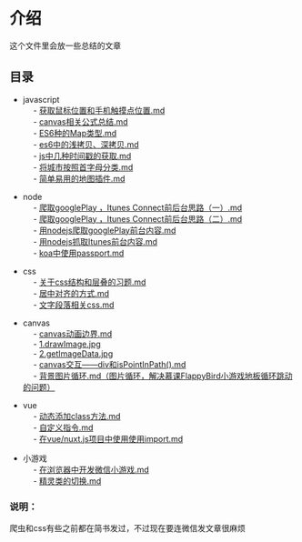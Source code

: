 # 介绍  
这个文件里会放一些总结的文章  
## 目录   
- javascript   
  &emsp; - [获取鼠标位置和手机触摸点位置.md](https://github.com/t1ngt1ng/Article/blob/master/javascript/%E8%8E%B7%E5%8F%96%E9%BC%A0%E6%A0%87%E4%BD%8D%E7%BD%AE%E5%92%8C%E6%89%8B%E6%9C%BA%E8%A7%A6%E6%91%B8%E7%82%B9%E4%BD%8D%E7%BD%AE.md)   
  &emsp; - [canvas相关公式总结.md](https://github.com/t1ngt1ng/Article/blob/master/javascript/canvas%E7%9B%B8%E5%85%B3%E5%85%AC%E5%BC%8F%E6%80%BB%E7%BB%93.md)   
  &emsp; - [ES6种的Map类型.md](https://github.com/t1ngt1ng/Article/blob/master/javascript/ES6%E7%A7%8D%E7%9A%84Map%E7%B1%BB%E5%9E%8B.md)   
  &emsp; - [es6中的浅拷贝、深拷贝.md](https://github.com/t1ngt1ng/Article/blob/master/javascript/es6%E4%B8%AD%E7%9A%84%E6%B5%85%E6%8B%B7%E8%B4%9D%E3%80%81%E6%B7%B1%E6%8B%B7%E8%B4%9D.md)  
  &emsp; - [js中几种时间戳的获取.md](https://github.com/t1ngt1ng/Article/blob/master/javascript/js%E4%B8%AD%E5%87%A0%E7%A7%8D%E6%97%B6%E9%97%B4%E6%88%B3%E7%9A%84%E8%8E%B7%E5%8F%96.md)  
  &emsp; - [将城市按照首字母分类.md](https://github.com/t1ngt1ng/Article/blob/master/javascript/%E5%B0%86%E5%9F%8E%E5%B8%82%E6%8C%89%E7%85%A7%E9%A6%96%E5%AD%97%E6%AF%8D%E5%88%86%E7%B1%BB.md)  
  &emsp; - [简单易用的地图插件.md](https://github.com/t1ngt1ng/Article/blob/master/javascript/%E7%AE%80%E5%8D%95%E6%98%93%E7%94%A8%E7%9A%84%E5%9C%B0%E5%9B%BE%E6%8F%92%E4%BB%B6.md)  

- node  
  &emsp; - [爬取googlePlay ，Itunes Connect前后台思路（一）.md](https://github.com/t1ngt1ng/Article/blob/master/node/%E7%88%AC%E5%8F%96googlePlay%20%EF%BC%8CItunes%20Connect%E5%89%8D%E5%90%8E%E5%8F%B0%E6%80%9D%E8%B7%AF%EF%BC%88%E4%B8%80%EF%BC%89.md)   
  &emsp; - [爬取googlePlay ，Itunes Connect前后台思路（二）.md](https://github.com/t1ngt1ng/Article/blob/master/node/%E7%88%AC%E5%8F%96googlePlay%20%EF%BC%8CItunes%20Connect%E5%89%8D%E5%90%8E%E5%8F%B0%E6%80%9D%E8%B7%AF%EF%BC%88%E4%BA%8C%EF%BC%89.md)   
  &emsp; - [用nodejs爬取googlePlay前台内容.md](https://github.com/t1ngt1ng/Article/blob/master/node/%E7%94%A8nodejs%E7%88%AC%E5%8F%96googlePlay%E5%89%8D%E5%8F%B0%E5%86%85%E5%AE%B9.md)    
  &emsp; - [用nodejs抓取Itunes前台内容.md](https://github.com/t1ngt1ng/Article/blob/master/node/%E7%94%A8nodejs%E6%8A%93%E5%8F%96Itunes%E5%89%8D%E5%8F%B0%E5%86%85%E5%AE%B9.md)   
  &emsp; - [koa中使用passport.md](https://github.com/t1ngt1ng/Article/blob/master/node/koa%E4%B8%AD%E4%BD%BF%E7%94%A8passport.md)
  
- css    
    &emsp; - [关于css结构和层叠的习题.md](https://github.com/t1ngt1ng/Article/blob/master/css/%E5%85%B3%E4%BA%8Ecss%E7%BB%93%E6%9E%84%E5%92%8C%E5%B1%82%E5%8F%A0%E7%9A%84%E4%B9%A0%E9%A2%98.md)  
    &emsp; - [居中对齐的方式.md](https://github.com/t1ngt1ng/Article/blob/master/css/%E5%B1%85%E4%B8%AD%E5%AF%B9%E9%BD%90%E7%9A%84%E6%96%B9%E5%BC%8F.md)  
    &emsp; - [文字段落相关css.md](https://github.com/t1ngt1ng/Article/blob/master/css/%E6%96%87%E5%AD%97%E6%AE%B5%E8%90%BD%E7%9B%B8%E5%85%B3css.md)   
    
- canvas    
       &emsp; - [canvas动画边界.md](https://github.com/t1ngt1ng/Article/blob/master/canvas/canvas%E5%8A%A8%E7%94%BB%E8%BE%B9%E7%95%8C.md)  
       &emsp; - [1.drawImage.jpg](https://github.com/t1ngt1ng/Article/blob/master/canvas/1.drawImage.jpg)   
       &emsp; - [2.getImageData.jpg](https://github.com/t1ngt1ng/Article/blob/master/canvas/2.getImageData.jpg)    
       &emsp; - [canvas交互——div和isPointInPath().md](https://github.com/t1ngt1ng/Article/blob/master/canvas/canvas%E4%BA%A4%E4%BA%92%E2%80%94%E2%80%94div%E5%92%8CisPointInPath().md)  
       &emsp; - [背景图片循环.md（图片循环，解决慕课FlappyBird小游戏地板循环跳动的问题）](https://github.com/t1ngt1ng/Article/blob/master/canvas/%E8%83%8C%E6%99%AF%E5%9B%BE%E7%89%87%E5%BE%AA%E7%8E%AF.md)  

- vue   
   &emsp; - [动态添加class方法.md](https://github.com/t1ngt1ng/Article/blob/master/vue/%E5%8A%A8%E6%80%81%E6%B7%BB%E5%8A%A0class%E6%96%B9%E6%B3%95.md)  
   &emsp; - [自定义指令.md](https://github.com/t1ngt1ng/Article/blob/master/vue/%E8%87%AA%E5%AE%9A%E4%B9%89%E6%8C%87%E4%BB%A4.md)   
   &emsp; - [在vue/nuxt.js项目中使用使用import.md](https://github.com/t1ngt1ng/Article/blob/master/vue/%E5%9C%A8vue%20nuxt.js%E9%A1%B9%E7%9B%AE%E4%B8%AD%E4%BD%BF%E7%94%A8%E4%BD%BF%E7%94%A8import.md)  
   
- 小游戏  
 &emsp; - [在浏览器中开发微信小游戏.md](https://github.com/t1ngt1ng/Article/blob/master/%E5%B0%8F%E6%B8%B8%E6%88%8F/%E5%9C%A8%E6%B5%8F%E8%A7%88%E5%99%A8%E4%B8%AD%E5%BC%80%E5%8F%91%E5%BE%AE%E4%BF%A1%E5%B0%8F%E6%B8%B8%E6%88%8F.md)      
 &emsp; - [精灵类的切换.md](https://github.com/t1ngt1ng/Article/blob/master/%E5%B0%8F%E6%B8%B8%E6%88%8F/%E7%B2%BE%E7%81%B5%E7%B1%BB%E7%9A%84%E5%88%87%E6%8D%A2.md)  
 
### 说明：
爬虫和css有些之前都在简书发过，不过现在要连微信发文章很麻烦